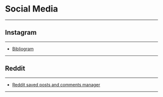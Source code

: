 # Social Media
---
## Instagram
---
- [Bibliogram](https://bibliogram.art/)
---
## Reddit
---
- [Reddit saved posts and comments manager](https://updoot.app/app#_)
---